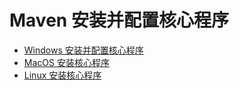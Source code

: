# Maven 安装并配置核心程序

- [Windows 安装并配置核心程序](Windows/README.md)
- [MacOS 安装核心程序](Mac/README.md)
- [Linux 安装核心程序]()
